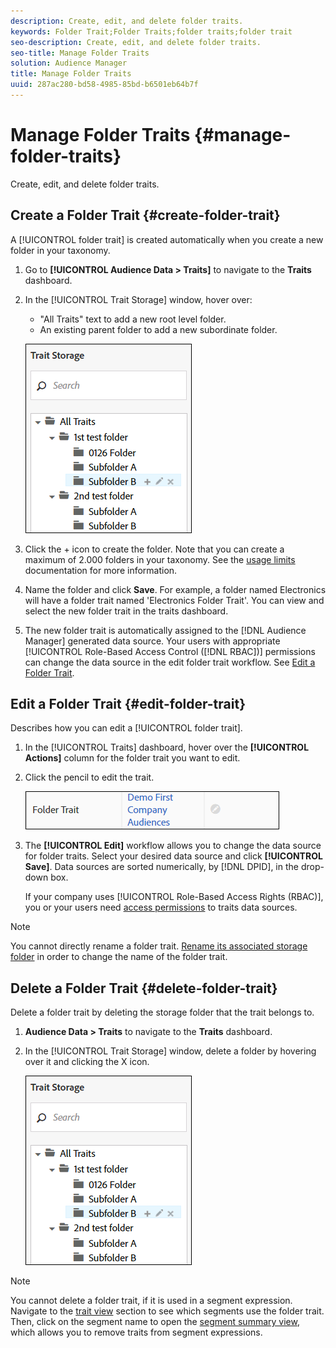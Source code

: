 ```yaml
---
description: Create, edit, and delete folder traits.
keywords: Folder Trait;Folder Traits;folder traits;folder trait
seo-description: Create, edit, and delete folder traits.
seo-title: Manage Folder Traits
solution: Audience Manager
title: Manage Folder Traits
uuid: 287ac280-bd58-4985-85bd-b6501eb64b7f
---
```


# Manage Folder Traits {#manage-folder-traits}

Create, edit, and delete folder traits.

## Create a Folder Trait {#create-folder-trait}

A [!UICONTROL folder trait] is created automatically when you create a new folder in your taxonomy.

<!-- create-folder-trait.xml -->

1. Go to **[!UICONTROL Audience Data > Traits]** to navigate to the **Traits** dashboard.
1. In the [!UICONTROL Trait Storage] window, hover over:
    
    * "All Traits" text to add a new root level folder.
    * An existing parent folder to add a new subordinate folder.
    
    ![](assets/folder_traits_create.PNG)
    
1. Click the + icon to create the folder. Note that you can create a maximum of 2.000 folders in your taxonomy. See the [usage limits](../../features/administration/usage-limits.md) documentation for more information.
1. Name the folder and click **Save**. For example, a folder named Electronics will have a folder trait named 'Electronics Folder Trait'. You can view and select the new folder trait in the traits dashboard.
1. The new folder trait is automatically assigned to the [!DNL Audience Manager] generated data source. Your users with appropriate [!UICONTROL Role-Based Access Control ([!DNL RBAC])] permissions can change the data source in the edit folder trait workflow. See [Edit a Folder Trait](../../features/traits/manage-folder-traits.md#edit-folder-trait).

## Edit a Folder Trait {#edit-folder-trait}

Describes how you can edit a [!UICONTROL folder trait].

<!-- edit-folder-trait.xml -->

1. In the [!UICONTROL Traits] dashboard, hover over the **[!UICONTROL Actions]** column for the folder trait you want to edit.
1. Click the pencil to edit the trait.

   ![](assets/folder_traits_edit_border.png)

1. The **[!UICONTROL Edit]** workflow allows you to change the data source for folder traits. Select your desired data source and click **[!UICONTROL Save]**. Data sources are sorted numerically, by [!DNL DPID], in the drop-down box.

   If your company uses [!UICONTROL Role-Based Access Rights (RBAC)], you or your users need [access permissions](../../features/traits/about-folder-traits.md#role-based-access-controls) to traits data sources.

>[!NOTE]
>
>You cannot directly rename a folder trait. [Rename its associated storage folder](../../features/traits/trait-storage.md#rename-delete-trait-storage-folder) in order to change the name of the folder trait.

## Delete a Folder Trait {#delete-folder-trait}

Delete a folder trait by deleting the storage folder that the trait belongs to.

<!-- delete-folder-trait.xml -->

1. **Audience Data > Traits** to navigate to the **Traits** dashboard.
1. In the [!UICONTROL Trait Storage] window, delete a folder by hovering over it and clicking the X icon.

   ![Step Result](assets/folder_traits_create.PNG)

>[!NOTE]
>
>You cannot delete a folder trait, if it is used in a segment expression. Navigate to the [trait view](../../features/traits/trait-details-page.md) section to see which segments use the folder trait. Then, click on the segment name to open the [segment summary view](../../features/segments/segment-summary-view.md), which allows you to remove traits from segment expressions.